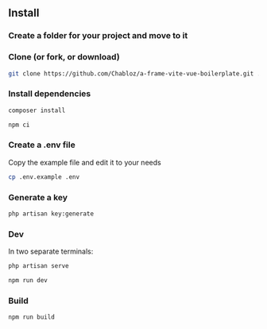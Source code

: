 ## Install

### Create a folder for your project and move to it

### Clone (or fork, or download)

```sh
git clone https://github.com/Chabloz/a-frame-vite-vue-boilerplate.git .
```

### Install dependencies

```sh
composer install
```

```sh
npm ci
```

### Create a .env file

Copy the example file and edit it to your needs

```sh
cp .env.example .env
```

### Generate a key

```sh
php artisan key:generate
```

### Dev
In two separate terminals:

```sh
php artisan serve
```

```sh
npm run dev
```

### Build

```sh
npm run build
```